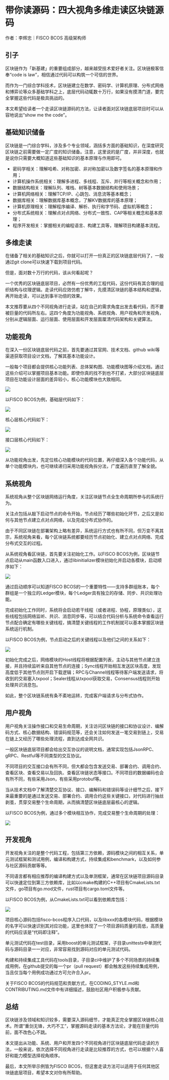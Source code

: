 # 带你读源码：四大视角多维走读区块链源码

作者：李辉忠｜FISCO BCOS 高级架构师

## 引子

区块链作为「新基建」的重要组成部分，越来越受技术爱好者关注。区块链极客信奉“code is law”，相信通过代码可以构筑一个可信的世界。

而作为一门综合学科技术，区块链建立在数学、密码学、计算机原理、分布式网络和博弈论等众多基础学科之上，底层代码动辄数十万行，如果没有摸清门道，要完全掌握这些代码是极具挑战的。

本文希望给读者一个走读区块链源码的方法，让读者面对区块链底层项目时可以从容地说出“show me the code”。

## 基础知识储备

区块链是一门综合学科，涉及多个专业领域，涵括多方面的基础知识，在深度研究区块链之前需要做一定广度的知识储备。注意，这里说的是广度，并非深度，也就是说你只需要大概知道这些基础知识的基本原理与作用即可。

- 密码学相关：理解哈希、对称加密、非对称加密以及数字签名的基本原理和作用；
- 计算机操作系统相关：理解多进程、多线程、互斥、并行等相关概念和作用；
- 数据结构相关：理解队列、堆栈、树等基本数据结构和使用场景；
- 计算机网络相关：理解TCP/IP、心跳包、消息流等基本概念；
- 数据库相关：理解数据库基本概念，了解KV数据库的基本原理；
- 计算机原理相关：理解程序编译、解析、执行和字节码、虚拟机等概念；
- 分布式系统相关：理解点对点网络、分布式一致性、CAP等相关概念和基本原理；
- 程序开发相关：掌握相关的编程语言、构建工具等，理解项目构建基本流程。

## 多维走读

在储备了相关的基础知识之后，你就可以打开一份真正的区块链底层代码了，一般通过git clone可以快速下载到项目代码。

但是，面对数十万行的代码，该从何看起呢？

一个优秀的区块链底层项目，必然有一份优秀的工程代码，这份代码有其合理的组织结构与纹理逻辑。走读代码应效仿庖丁解牛，先摸清区块链的基本结构和逻辑，再开始走读，可以达到事半功倍的效果。

本文推荐要从四个不同视角进行走读，站在自己的需求角度出发去看代码，而不要被巨量的代码所左右。这四个角度为功能视角、系统视角、用户视角和开发视角，分别从逻辑层面、运行层面、使用层面和开发层面厘清代码架构和关键算法。

## 功能视角

在深入一份区块链底层代码之前，首先要通过其官网、技术文档、github wiki等渠道获取项目设计文档，了解其基本功能设计。

一般每个项目都会提供核心功能列表、总体架构图、功能模块图等介绍文档，通过这些介绍可以掌握项目基本功能。即使你真的找不到也不打紧，大部分区块链底层项目在功能设计层面的差异较小，核心功能模块也大致相同。

![](../../../images/articles/2003/IMG_5076.PNG)

以FISCO BCOS为例，基础层代码如下：

![](../../../images/articles/2003/IMG_5077.PNG)

核心层核心代码如下：

![](../../../images/articles/2003/IMG_5078.PNG)

接口层核心代码如下：

![](../../../images/articles/2003/IMG_5079.PNG)

从功能视角出发，先定位核心功能模块的代码位置，再仔细深入各个功能代码，从单个功能模块内，也可继续递归采用功能视角拆分法，广度遍历直至了解全貌。

## 系统视角

系统视角从整个区块链网络运行角度，关注区块链节点全生命周期所参与的系统行为。

关注点包括从敲下启动节点的命令开始，节点经历了哪些初始化环节，之后又是如何与其他节点建立点对点网络，以及完成分布式协作的。

由于不同区块链在部署架构上略有差异，系统运行方式也有所不同，但万变不离其宗，系统视角来看，每个区块链系统都要经历节点初始化、建立点对点网络、完成分布式交互的过程。

从系统视角看区块链，首先要关注初始化工作。以FISCO BCOS为例，区块链节点启动从main函数入口进入，通过libinitializer模块初始化并启动各模块，启动顺序如下：

![](../../../images/articles/2003/IMG_5080.PNG)

通过启动顺序可以知道FISCO BCOS的一个重要特性——支持多群组账本，每个群组是一个独立的Ledger模块，每个Ledger具有独立的存储、同步、共识处理功能。

完成初始化工作同时，系统将会启动若干线程（或者进程、协程，原理类似），这些线程包括网络监听、共识、消息同步等，可以结合代码分析与系统命令查看运行节点配合确定有哪些关键线程，搞清楚关键线程的工作机制就可以基本掌握区块链系统运行机制。

以FISCO BCOS为例，节点启动之后的关键线程以及他们之间的关系如下：

![](../../../images/articles/2003/IMG_5081.PNG)

初始化完成之后，网络模块的Host线程将根据配置列表，主动与其他节点建立连接，并且持续监听来自其他节点的连接；Sync线程开始相互发送区块高度，发现高度低于其他节点则开启下载逻辑；RPC与Channel线程等待客户端发送请求，将收到的交易塞入txpool；Sealer线程从txpool获取交易，Consensus线程则开始处理共识消息包。

如此，整个区块链系统有条不紊地运转，完成客户端请求与分布式协作。

##  用户视角

用户视角关注操作接口和交易生命周期，关注访问区块链的接口和协议设计、编解码方式、核心数据结构、错误码规范等，还会关注如何发送一笔交易到链上，交易在链上又经历了哪些处理流程，直到达成全网共识。

一般区块链底层项目都会给出交互协议的说明文档，通常实现包括JsonRPC、gRPC、Restful等不同类型的交互协议。

不同项目的交互接口会有所不同，但大都会包含发送交易、部署合约、调用合约、查看区块、查看交易以及回执、查看区块链状态等接口。不同项目的数据编码也会有所不同，有些采用Json，有些采用protobuf等。

当从技术文档中了解清楚交互协议、接口、编解码和错误码等设计细节之后，接下来最重要的是通过发送交易、部署合约、调用合约这些关键接口，对代码进行抽丝剥茧，贯穿交易整个生命周期，从而搞清楚区块链底层最核心的逻辑。

以FISCO BCOS为例，通过多个模块相互协作，完成交易整个生命周期的处理：

![](../../../images/articles/2003/IMG_5082.PNG)

##  开发视角

开发视角关注的是整个代码工程，包括第三方依赖，源码模块之间的相互关系，单元测试框架和测试用例，编译和构建方式，持续集成和benchmark，以及如何参与社区源码贡献等等。

不同语言都有相应推荐的编译构建方式以及单测框架，通常在区块链项目源码目录可以快速定位到第三方依赖库，比如以cmake构建的C++项目有CmakeLists.txt文件，go项目有go.mod文件，rust项目有cargo.toml文件等。

以FISCO BCOS为例，从CmakeLists.txt可以看到依赖库包括：

![](../../../images/articles/2003/IMG_5083.PNG)

项目核心源码包括fisco-bcos程序入口代码，以及libxxx的各模块代码，根据模块的名字可以快速识别其对应功能，这里也体现了一个项目源码质量的高低，高质量的代码应该是“代码即注释”。

单元测试代码在test目录，采用boost的单元测试框架，子目录unittests中单测代码与源码目录一一对应，非常容易找到源码对应的单元测试代码。

构建和持续集成工具代码在tools目录，子目录ci中维护了多个不同场景的持续集成用例，在github提交的每一个pr（pull request）都会触发这些持续集成用例，当且仅当每个用例成功通过方可允许合入pr。

关于FISCO BCOS的代码规范和贡献方式，在CODING_STYLE.md和CONTRIBUTING.md文件中有详细描述，鼓励社区用户积极参与贡献。

## 总结

区块链涉及领域和知识较多，需要深入源码细节，才能真正完全掌握区块链核心技术。所谓“重剑无锋，大巧不工”，掌握源码走读的基本方法论，才能在巨量代码前，面不改色心不跳。

本文提出从功能、系统、用户和开发四个不同视角进行区块链底层代码走读的方法，一般来说，依次选择不同视角进行走读是比较推荐的方式，也可以根据个人喜好和能力模型选择视角顺序。

最后，本文所举示例皆为FISCO BCOS，但这套走读方法可以适用于任何其他区块链底层项目，希望本文对你有所帮助。